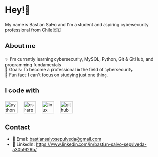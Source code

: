 <h1 align="left">Hey!👋</h1>

###

<p align="left">My name is Bastian Salvo and I'm a student and aspiring cybersecurity professional from Chile 🇨🇱</p>

###

<h2 align="left">About me</h2>

###

<p align="left">✨ I'm currently learning cybersecurity, MySQL, Python, Git & GitHub, and programming fundamentals<br>🎯 Goals: To become a professional in the field of cybersecurity.<br>🎲 Fun fact: I can't focus on studying just one thing.</p>

###

<h2 align="left">I code with</h2>

###

<div align="left">
  <img src="https://cdn.jsdelivr.net/gh/devicons/devicon/icons/python/python-original.svg" height="40" alt="python logo" />
  <img width="12" />
  <img src="https://cdn.jsdelivr.net/gh/devicons/devicon/icons/csharp/csharp-original.svg" height="40" alt="csharp logo" />
  <img width="12" />
  <img src="https://cdn.jsdelivr.net/gh/devicons/devicon/icons/linux/linux-original.svg" height="40" alt="linux logo" />
  <img width="12" />
  <img src="https://cdn.jsdelivr.net/gh/devicons/devicon/icons/github/github-original.svg" height="40" alt="github logo" />
</div>

###

<h2 align="left">Contact</h2>

- 📧 Email: bastiansalvosepulveda@gmail.com  
- 💼 LinkedIn: https://www.linkedin.com/in/bastian-salvo-sepulveda-a30b9126b/
